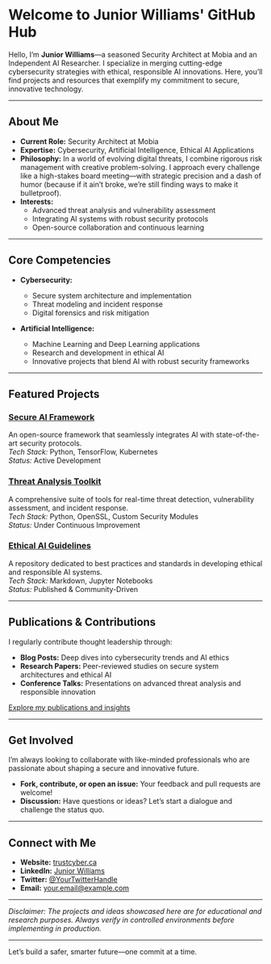 # Welcome to Junior Williams' GitHub Hub

Hello, I’m **Junior Williams**—a seasoned Security Architect at Mobia and an Independent AI Researcher. I specialize in merging cutting-edge cybersecurity strategies with ethical, responsible AI innovations. Here, you’ll find projects and resources that exemplify my commitment to secure, innovative technology.

---

## About Me

- **Current Role:** Security Architect at Mobia
- **Expertise:** Cybersecurity, Artificial Intelligence, Ethical AI Applications
- **Philosophy:** In a world of evolving digital threats, I combine rigorous risk management with creative problem-solving. I approach every challenge like a high-stakes board meeting—with strategic precision and a dash of humor (because if it ain’t broke, we’re still finding ways to make it bulletproof).
- **Interests:** 
  - Advanced threat analysis and vulnerability assessment  
  - Integrating AI systems with robust security protocols  
  - Open-source collaboration and continuous learning

---

## Core Competencies

- **Cybersecurity:**  
  - Secure system architecture and implementation  
  - Threat modeling and incident response  
  - Digital forensics and risk mitigation

- **Artificial Intelligence:**  
  - Machine Learning and Deep Learning applications  
  - Research and development in ethical AI  
  - Innovative projects that blend AI with robust security frameworks

---

## Featured Projects

### [Secure AI Framework](#)
An open-source framework that seamlessly integrates AI with state-of-the-art security protocols.  
*Tech Stack:* Python, TensorFlow, Kubernetes  
*Status:* Active Development

### [Threat Analysis Toolkit](#)
A comprehensive suite of tools for real-time threat detection, vulnerability assessment, and incident response.  
*Tech Stack:* Python, OpenSSL, Custom Security Modules  
*Status:* Under Continuous Improvement

### [Ethical AI Guidelines](#)
A repository dedicated to best practices and standards in developing ethical and responsible AI systems.  
*Tech Stack:* Markdown, Jupyter Notebooks  
*Status:* Published & Community-Driven

---

## Publications & Contributions

I regularly contribute thought leadership through:
- **Blog Posts:** Deep dives into cybersecurity trends and AI ethics  
- **Research Papers:** Peer-reviewed studies on secure system architectures and ethical AI  
- **Conference Talks:** Presentations on advanced threat analysis and responsible innovation

[Explore my publications and insights](#)

---

## Get Involved

I’m always looking to collaborate with like-minded professionals who are passionate about shaping a secure and innovative future.  
- **Fork, contribute, or open an issue:** Your feedback and pull requests are welcome!  
- **Discussion:** Have questions or ideas? Let’s start a dialogue and challenge the status quo.

---

## Connect with Me

- **Website:** [trustcyber.ca](https://trustcyber.ca)
- **LinkedIn:** [Junior Williams](https://ca.linkedin.com/in/juniorw)
- **Twitter:** [@YourTwitterHandle](#)
- **Email:** [your.email@example.com](mailto:your.email@example.com)

---

*Disclaimer: The projects and ideas showcased here are for educational and research purposes. Always verify in controlled environments before implementing in production.*

---

Let’s build a safer, smarter future—one commit at a time.
